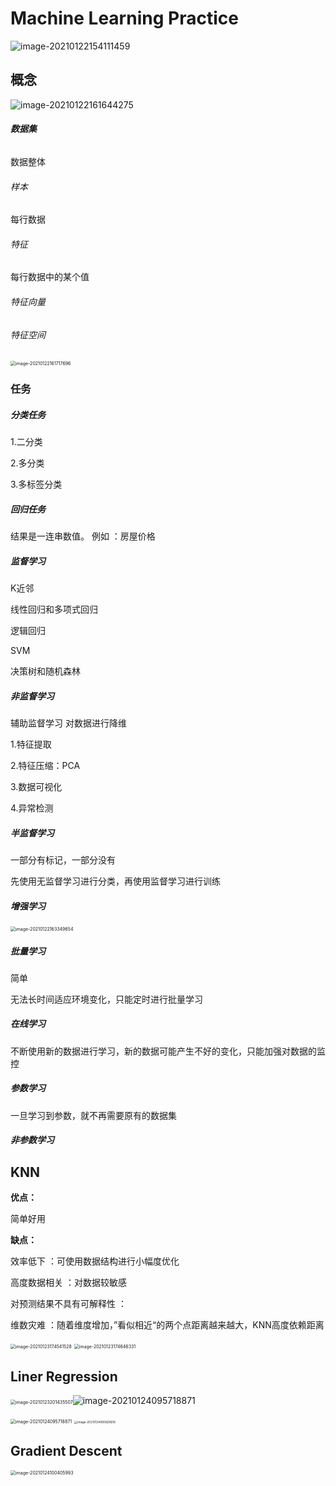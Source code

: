 # Machine Learning Practice

![image-20210122154111459](C:\Users\hyh\AppData\Roaming\Typora\typora-user-images\image-20210122154111459.png)

## 概念

![image-20210122161644275](C:\Users\hyh\AppData\Roaming\Typora\typora-user-images\image-20210122161644275.png)

 ###### **数据集**  

数据整体

###### 样本  

每行数据

###### 特征  

每行数据中的某个值

###### 特征向量

###### 特征空间

<img src="C:\Users\hyh\AppData\Roaming\Typora\typora-user-images\image-20210122161717696.png" alt="image-20210122161717696" style="zoom:50%;" />



 ### 任务

##### 分类任务

1.二分类

2.多分类

3.多标签分类

##### 回归任务

结果是一连串数值。 例如 ：房屋价格

##### 监督学习

K近邻

线性回归和多项式回归

逻辑回归

SVM

决策树和随机森林

##### 非监督学习

辅助监督学习   对数据进行降维

1.特征提取

2.特征压缩：PCA

3.数据可视化

4.异常检测

##### 半监督学习

一部分有标记，一部分没有

先使用无监督学习进行分类，再使用监督学习进行训练

##### 增强学习

<img src="C:\Users\hyh\AppData\Roaming\Typora\typora-user-images\image-20210122163349654.png" alt="image-20210122163349654" style="zoom:50%;" />



##### 批量学习

简单

无法长时间适应环境变化，只能定时进行批量学习

##### 在线学习

不断使用新的数据进行学习，新的数据可能产生不好的变化，只能加强对数据的监控 

##### 参数学习

一旦学习到参数，就不再需要原有的数据集

##### 非参数学习

 

## KNN

**优点：**

简单好用 

**缺点：**

效率低下  ：可使用数据结构进行小幅度优化

高度数据相关 ：对数据较敏感

对预测结果不具有可解释性 ： 

维数灾难 ：随着维度增加，”看似相近“的两个点距离越来越大，KNN高度依赖距离

<img src="C:\Users\hyh\AppData\Roaming\Typora\typora-user-images\image-20210123174541528.png" alt="image-20210123174541528" style="zoom:50%;" />

<img src="C:\Users\hyh\AppData\Roaming\Typora\typora-user-images\image-20210123174646331.png" alt="image-20210123174646331" style="zoom:50%;" />

## Liner Regression

<img src="C:\Users\hyh\AppData\Roaming\Typora\typora-user-images\image-20210123201435507.png" alt="image-20210123201435507" style="zoom:50%;" />![image-20210124095718871](C:\Users\hyh\AppData\Roaming\Typora\typora-user-images\image-20210124095718871.png)

<img src="C:\Users\hyh\AppData\Roaming\Typora\typora-user-images\image-20210124095718871.png" alt="image-20210124095718871" style="zoom: 50%;" />

<img src="C:\Users\hyh\AppData\Roaming\Typora\typora-user-images\image-20210124095829616.png" alt="image-20210124095829616" style="zoom: 33%;" />

## Gradient Descent

<img src="C:\Users\hyh\AppData\Roaming\Typora\typora-user-images\image-20210124100405993.png" alt="image-20210124100405993" style="zoom:50%;" />